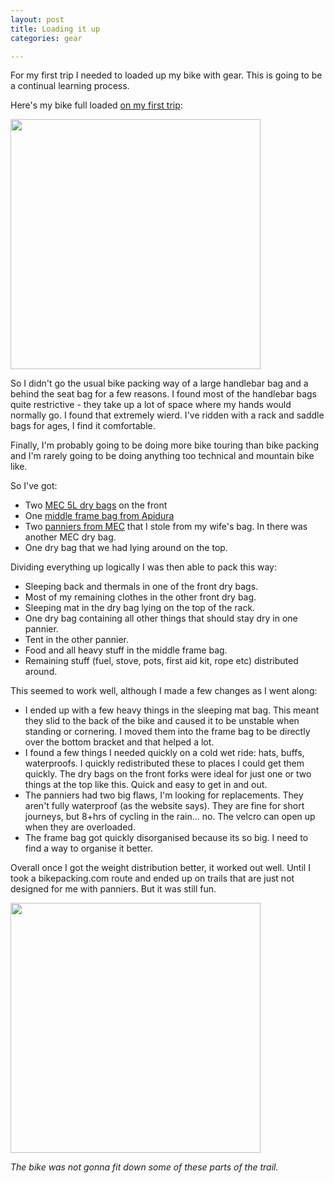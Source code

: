 ```yaml
---
layout: post
title: Loading it up
categories: gear

---
```


For my first trip I needed to loaded up my bike with gear. This is going to be a continual learning process.

Here's my bike full loaded <a href="/2022-04-24-first-trip.html">on my first trip</a>:

<img src="/files/IMG_1913.jpeg" height="400">

So I didn't go the usual bike packing way of a large handlebar bag and a behind the seat bag for a few reasons. I found most of the handlebar bags quite restrictive - they take up a lot of space where my hands would normally go. I found that extremely wierd. I've ridden with a rack and saddle bags for ages, I find it comfortable. 

Finally, I'm probably going to be doing more bike touring than bike packing and I'm rarely going to be doing anything too technical and mountain bike like.

So I've got:
* Two <a href="https://www.mec.ca/en/product/6000-588/Nano-X-Hail-Dry-Bag?colour=Zinnia">MEC 5L dry bags</a> on the front
* One <a href="https://www.apidura.com/shop/expedition-full-frame-pack/">middle frame bag from Apidura</a>
* Two <a href="https://www.apidura.com/shop/expedition-full-frame-pack/">panniers from MEC</a> that I stole from my wife's bag. In there was another MEC dry bag.
* One dry bag that we had lying around on the top.

Dividing everything up logically I was then able to pack this way:
* Sleeping back and thermals in one of the front dry bags.
* Most of my remaining clothes in the other front dry bag.
* Sleeping mat in the dry bag lying on the top of the rack.
* One dry bag containing all other things that should stay dry in one pannier.
* Tent in the other pannier.
* Food and all heavy stuff in the middle frame bag.
* Remaining stuff (fuel, stove, pots, first aid kit, rope etc) distributed around.

This seemed to work well, although I made a few changes as I went along:
* I ended up with a few heavy things in the sleeping mat bag. This meant they slid to the back of the bike and caused it to be unstable when standing or cornering. I moved them into the frame bag to be directly over the bottom bracket and that helped a lot.
* I found a few things I needed quickly on a cold wet ride: hats, buffs, waterproofs. I quickly redistributed these to places I could get them quickly. The dry bags on the front forks were ideal for just one or two things at the top like this. Quick and easy to get in and out.
* The panniers had two big flaws, I'm looking for replacements. They aren't fully waterproof (as the website says). They are fine for short journeys, but 8+hrs of cycling in the rain... no. The velcro can open up when they are overloaded.
* The frame bag got quickly disorganised because its so big. I need to find a way to organise it better.

Overall once I got the weight distribution better, it worked out well. Until I took a bikepacking.com route and ended up on trails that are just not designed for me with panniers. But it was still fun.

<img src="/files/IMG_1935.jpeg" height="400">

<cite>The bike was not gonna fit down some of these parts of the trail.</cite>
